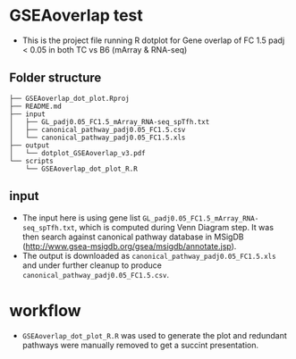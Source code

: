 # GSEAoverlap test
- This is the project file running R dotplot for Gene overlap of FC 1.5 padj < 0.05 in both TC vs B6 (mArray & RNA-seq)

## Folder structure
```
├── GSEAoverlap_dot_plot.Rproj
├── README.md
├── input
│   ├── GL_padj0.05_FC1.5_mArray_RNA-seq_spTfh.txt
│   ├── canonical_pathway_padj0.05_FC1.5.csv
│   └── canonical_pathway_padj0.05_FC1.5.xls
├── output
│   └── dotplot_GSEAoverlap_v3.pdf
└── scripts
    └── GSEAoverlap_dot_plot_R.R
```


## input 
- The input here is using gene list `GL_padj0.05_FC1.5_mArray_RNA-seq_spTfh.txt`, which is computed during Venn Diagram step. It was then search against canonical pathway database in MSigDB (http://www.gsea-msigdb.org/gsea/msigdb/annotate.jsp).
- The output is downloaded as `canonical_pathway_padj0.05_FC1.5.xls` and under further cleanup to produce `canonical_pathway_padj0.05_FC1.5.csv`. 

# workflow
- `GSEAoverlap_dot_plot_R.R` was used to generate the plot and redundant pathways were manually removed to get a succint presentation.